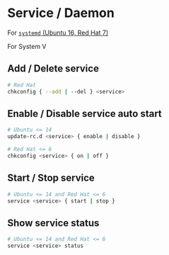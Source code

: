 # Service / Daemon

For [`systemd` (Ubuntu 16, Red Hat 7)](systemd.md)

For System V

## Add / Delete service

```bash
# Red Hat
chkconfig { --add | --del } <service>
```

## Enable / Disable service auto start

```bash
# Ubuntu <= 14
update-rc.d <service> { enable | disable }

# Red Hat <= 6
chkconfig <service> { on | off }
```

## Start / Stop service

```bash
# Ubuntu <= 14 and Red Hat <= 6
service <service> { start | stop }
```

## Show service status

```bash
# Ubuntu <= 14 and Red Hat <= 6
service <service> status
```

